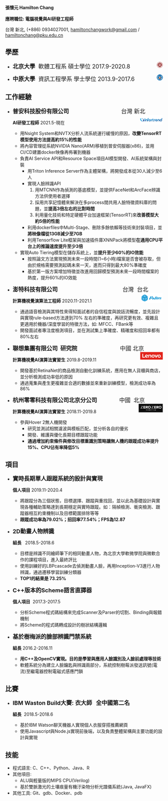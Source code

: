<font size=5>**</font>張懷元 Hamilton Chang**</font>

**應聘職位: 電腦視覺與AI研發工程師**

台灣 新北, (+886) 0934027001, hamiltonchangwork@gmail.com / hamiltonchang@pku.edu.cn

## 學歷

* <font size=4>**北京大學**  軟體工程系  碩士學位  2017.9-2020.8</font><img src=".\assets\pku.png" align='right' height="4%" width="4%"/>

* <font size=4>**中原大學**  資訊工程學系  學士學位  2013.9-2017.6</font><img src=".\assets\CYCU.png" align='right' height="4%" width="4%"/>

## 工作經驗

* <font size=4>**普安科技股份有限公司**                                 台灣 新北</font><img src=".\assets\infortrend.png" align='right' height="15%" width="15%"/>

  **AI研發工程師** 2021.5-現在

  * 用Nsight System和NVTX分析人流系統運行緩慢的原因，**改變TensorRT模型使用方法提高約15%的性能**
  * 將內容管理從系統NVIDIA Nano(ARM)移植到普安伺服器(x86)，並用CI/CD建置docker映像再佈署到機器
  * 負責AI Service API和Resource Space項目AI模型開發、AI系統架構與封裝
    * 用Triton Inference Server作為主體架構，將開發成本從30人減少至6人
    * 實現人臉辨識API
      1. 用MTCNN作為偵測的基底模型，並提供FaceNet和ArcFace辨識方法供使用者選擇
      2. 採用共享記憶體來解決在多process間共用人臉特徵資料庫的問題，並**提高3倍左右的比對時間**
      3. 利用量化技術和特定硬體平台加速框架(TensorRT)來**改善模型大約5倍的性能**
    * 利用dockerfiles中Multi-Stage、刪除多餘依賴等技術來封裝項目，並**將映像檔從13GB減少至7GB**
    * 利用Tensorflow Lite框架與加速插件庫XNNPack將模型**在通用CPU平台上的推論速度提升至少3倍**
  * 實現Auto Tiering模型在儲存系統上，並**提升至少60%的IO效能**
    * 按照論文方法實現預測未來一段時間(1~6小時)檔案是否會被存取，但由於規格需要預測起碼未來一天，進而只得到最大80%準確度
    * 基於第一版方案增加特徵並改進用回歸模型預測未來一段時間檔案的熱度，提升60%的IO效能

* <font size=4>**澎特科技有限公司**                                         台灣  台北</font><img src="./assets/patere.png" align='right' height="15%" width="15%"/>

  **計算機視覺演算法工程師**  2020.11-2021.1

  * 通過語音檢測與其特性來得知面試者的自信程度與說話流暢度，並先設計與實現rule-based方法達到70%
    左右的準確度，再研究更有效、複雜且更適用於機器/深度學習的特徵方法，如: MFCC、FBank等
  * 開發面試者專注度檢測項目，並在測試集上準確度、精確度和招回率都有80%左右

* <font size=4>**聯想集團有限公司  研究院**                           中國  北京</font><img src=".\assets\lenovo-logo.png" align='right' height="15%" width="15%"/>

  **計算機視覺AI演算法實習生**  2019.8-2019.11

  * 開發基於RetinaNet的商品檢測自動化訓練系統，應用在無人貨櫃與商店，並分析檢測成功率低的原因
  * 通過蒐集與產生更複雜並合適的數據並來重新訓練模型，檢測成功率為86%

* <font size=4>**杭州零零科技有限公司北京分公司**              中國  北京</font><img src=".\assets\zerozero-logo.png" align='right' height="16%" width="16%"/>

  **計算機視覺AI演算法實習生**  2018.11-2019.8

  * 參與Hover 2無人機開發
    * 研究並測試相關濾波與模板匹配，並分析各自的優劣
    * 開發、維護與優化長期目標跟蹤功能
    * **通過增加約束條件與修改目標重識別策略讓無人機的跟蹤成功率提升15%、CPU佔有率降低5%**

## 項目

* <font size=4>**實時長期單人跟蹤系統的設計與實現**</font>

  **個人項目**   2019.11-2020.4

  * 將跟蹤分為三個狀態，目標選擇、跟蹤與重找回，並以此為基礎設計與實現各種輔助策略達到長期穩定與實時跟蹤。如：隔幀檢測、衝突檢測、跟蹤器相互約束機制以及目標範圍排除等等
  * **跟蹤成功率為79.02%；招回率77.54%；FPS為12.87**

* <font size=4>**2D動畫人物辨識**</font>  

  **組長**   2018.5-2018.6

  * 目標是辨識不同繪師筆下的相同動畫人物，為北京大學軟微學院與微軟合作的課程項目，進入最終評比
  * 使用訓練好的LBPcascade去偵測動畫人臉，再用Inception-V3進行人物辨識，通過遷移學習訓練分類器
  * **TOP1的結果是 73.25%**

* <font size=4>**C++版本的Scheme語言直譯器**</font>

  **個人項目**  2017.3-2017.5

  * 分析Scheme程式碼結構來完成Scanner及Parser的切割、Binding與報錯機制
  * 將Scheme的程式碼轉成設計的樹狀結構邏輯

* <font size=4>**基於樹梅派的臉部辨識門禁系統**</font>

  **組長**   2016.2-2016.11

  - **用C++及OpenCV實現。目的是學習與應用人臉識別及人臉前處理等技術**
  - 軟體系統分為建立人臉鑰匙與辨識兩部分，系統控制樹莓派發送訊號(電流)至繼電器控制電磁式感應門鎖

## 比賽

- <font size=4>**IBM Waston Build大賽: 衣大師   全中國第二名**</font>

  **組長**  2018.5-2018.6

  - 基於IBM Watson聊天機器人實現個人衣服穿搭推薦網頁
  - 使用Javascript與Node.js實現前後端，以及負責整體架構與主要功能的設計與實現

## 技能

* 程式語言: C、C++、Python、Java、R
* 其他項目:
  * ALU與輕量版的MIPS CPU(Verilog)
  * 基於雙脈激光的土壤痕量有機汙染物分析光譜儀系統(Java, JavaFX)
* 其他工具: Git、gdb、Docker、pdb
